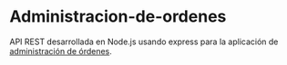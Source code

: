 # Administracion-de-ordenes
API REST desarrollada en Node.js usando express para la aplicación de <a href="https://github.com/Mumoide/frontend-ordenes-adm">administración de órdenes</a>.
